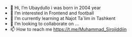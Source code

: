 - 👋 Hi, I’m Ubaydullo i was born in 2004 year 
- 👀 I’m interested in Frontend and football
- 🌱 I’m currently learning at Najot Ta`lim in Tashkent
- 💞️ I’m looking to collaborate on ...
- 📫 How to reach me https://t.me/Muhammad_Sirojiddiin

<!---
ubaydulloKhamidov/ubaydulloKhamidov is a ✨ special ✨ repository because its `README.md` (this file) appears on your GitHub profile.
You can click the Preview link to take a look at your changes.
--->
